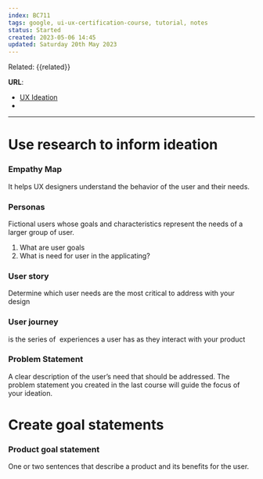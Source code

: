 ```yaml
---
index: BC711
tags: google, ui-ux-certification-course, tutorial, notes
status: Started
created: 2023-05-06 14:45
updated: Saturday 20th May 2023
---
```

Related: {{related}}

**URL**: 
- [UX Ideation](https://www.nngroup.com/articles/ux-ideation/)
- 

---

# Use research to inform ideation

### Empathy Map 
It helps UX designers understand the behavior of the user and their needs.

### Personas
Fictional users whose goals and characteristics represent the needs of a larger group of user.

1. What are user goals
2. What is need for user in the applicating? 

### User story
Determine which user needs are the most critical to address with your design

### User journey
is the series of  experiences a user has as they interact with your product

### Problem Statement
A clear description of the user’s need that should be addressed. The problem statement you created in the last course will guide the focus of your ideation. 


# Create goal statements

### Product goal statement
One or two sentences that describe a product and its benefits for the user.

